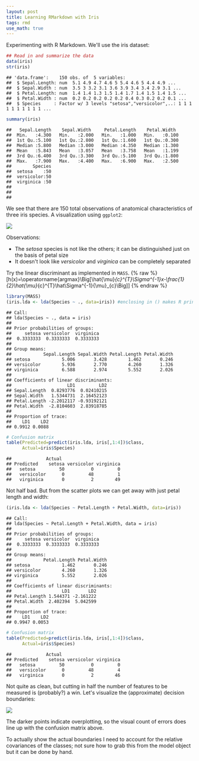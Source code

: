 ```yaml
---
layout: post
title: Learning RMarkdown with Iris
tags: rmd
use_math: true
---
```


Experimenting with R Markdown. We'll use the iris dataset:

``` r
## Read in and summarize the data
data(iris)
str(iris)
```

    ## 'data.frame':    150 obs. of  5 variables:
    ##  $ Sepal.Length: num  5.1 4.9 4.7 4.6 5 5.4 4.6 5 4.4 4.9 ...
    ##  $ Sepal.Width : num  3.5 3 3.2 3.1 3.6 3.9 3.4 3.4 2.9 3.1 ...
    ##  $ Petal.Length: num  1.4 1.4 1.3 1.5 1.4 1.7 1.4 1.5 1.4 1.5 ...
    ##  $ Petal.Width : num  0.2 0.2 0.2 0.2 0.2 0.4 0.3 0.2 0.2 0.1 ...
    ##  $ Species     : Factor w/ 3 levels "setosa","versicolor",..: 1 1 1 1 1 1 1 1 1 1 ...

``` r
summary(iris)
```

    ##   Sepal.Length    Sepal.Width     Petal.Length    Petal.Width   
    ##  Min.   :4.300   Min.   :2.000   Min.   :1.000   Min.   :0.100  
    ##  1st Qu.:5.100   1st Qu.:2.800   1st Qu.:1.600   1st Qu.:0.300  
    ##  Median :5.800   Median :3.000   Median :4.350   Median :1.300  
    ##  Mean   :5.843   Mean   :3.057   Mean   :3.758   Mean   :1.199  
    ##  3rd Qu.:6.400   3rd Qu.:3.300   3rd Qu.:5.100   3rd Qu.:1.800  
    ##  Max.   :7.900   Max.   :4.400   Max.   :6.900   Max.   :2.500  
    ##        Species  
    ##  setosa    :50  
    ##  versicolor:50  
    ##  virginica :50  
    ##                 
    ##                 
    ## 

We see that there are 150 total observations of anatomical characteristics of three iris species. A visualization using `ggplot2`:

![](http://phively.github.io/projects/experimentation/images/iris_files/figure-markdown_github/correlations-1.png)<!-- -->

Observations:

-   The *setosa* species is not like the others; it can be distinguished just on the basis of petal size
-   It doesn't look like *versicolor* and *virginica* can be completely separated

Try the linear discriminant as implemented in `MASS`.
{% raw %}
\[h(x)=\operatorname{argmax}\Big[\hat{\mu}_{c}^{T}\Sigma^{-1}x-\frac{1}{2}\hat{\mu}_{c}^{T}\hat\Sigma^{-1}{\mu}_{c}\Big]\]
{% endraw %}
``` r
library(MASS)
(iris.lda <- lda(Species ~ ., data=iris)) #enclosing in () makes R print the output
```

    ## Call:
    ## lda(Species ~ ., data = iris)
    ## 
    ## Prior probabilities of groups:
    ##     setosa versicolor  virginica 
    ##  0.3333333  0.3333333  0.3333333 
    ## 
    ## Group means:
    ##            Sepal.Length Sepal.Width Petal.Length Petal.Width
    ## setosa            5.006       3.428        1.462       0.246
    ## versicolor        5.936       2.770        4.260       1.326
    ## virginica         6.588       2.974        5.552       2.026
    ## 
    ## Coefficients of linear discriminants:
    ##                     LD1         LD2
    ## Sepal.Length  0.8293776  0.02410215
    ## Sepal.Width   1.5344731  2.16452123
    ## Petal.Length -2.2012117 -0.93192121
    ## Petal.Width  -2.8104603  2.83918785
    ## 
    ## Proportion of trace:
    ##    LD1    LD2 
    ## 0.9912 0.0088

``` r
# Confusion matrix
table(Predicted=predict(iris.lda, iris[,1:4])$class,
      Actual=iris$Species)
```

    ##             Actual
    ## Predicted    setosa versicolor virginica
    ##   setosa         50          0         0
    ##   versicolor      0         48         1
    ##   virginica       0          2        49

Not half bad. But from the scatter plots we can get away with just petal length and width:

``` r
(iris.lda <- lda(Species ~ Petal.Length + Petal.Width, data=iris))
```

    ## Call:
    ## lda(Species ~ Petal.Length + Petal.Width, data = iris)
    ## 
    ## Prior probabilities of groups:
    ##     setosa versicolor  virginica 
    ##  0.3333333  0.3333333  0.3333333 
    ## 
    ## Group means:
    ##            Petal.Length Petal.Width
    ## setosa            1.462       0.246
    ## versicolor        4.260       1.326
    ## virginica         5.552       2.026
    ## 
    ## Coefficients of linear discriminants:
    ##                   LD1       LD2
    ## Petal.Length 1.544371 -2.161222
    ## Petal.Width  2.402394  5.042599
    ## 
    ## Proportion of trace:
    ##    LD1    LD2 
    ## 0.9947 0.0053

``` r
# Confusion matrix
table(Predicted=predict(iris.lda, iris[,1:4])$class,
      Actual=iris$Species)
```

    ##             Actual
    ## Predicted    setosa versicolor virginica
    ##   setosa         50          0         0
    ##   versicolor      0         48         4
    ##   virginica       0          2        46

Not quite as clean, but cutting in half the number of features to be measured is (probably?) a win. Let's visualize the (approximate) decision boundaries:

![](http://phively.github.io/projects/experimentation/images/iris_files/figure-markdown_github/centered-boundaries-1.png)<!-- -->

The darker points indicate overplotting, so the visual count of errors does line up with the confusion matrix above.

To actually show the actual boundaries I need to account for the relative covariances of the classes; not sure how to grab this from the model object but it can be done by hand.

